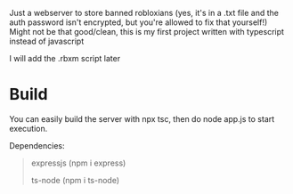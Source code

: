 Just a webserver to store banned robloxians (yes, it's in a .txt file and the auth password isn't encrypted, but you're allowed to fix that yourself!)
Might not be that good/clean, this is my first project written with typescript instead of javascript

I will add the .rbxm script later
<h1>Build</h1>
You can easily build the server with npx tsc, then do node app.js to start execution.

Dependencies:
>expressjs (npm i express)
>
>ts-node (npm i ts-node)